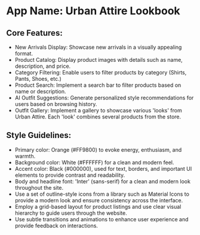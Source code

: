 # **App Name**: Urban Attire Lookbook

## Core Features:

- New Arrivals Display: Showcase new arrivals in a visually appealing format.
- Product Catalog: Display product images with details such as name, description, and price.
- Category Filtering: Enable users to filter products by category (Shirts, Pants, Shoes, etc.)
- Product Search: Implement a search bar to filter products based on name or description.
- AI Outfit Suggestions: Generate personalized style recommendations for users based on browsing history.
- Outfit Gallery: Implement a gallery to showcase various 'looks' from Urban Attire. Each 'look' combines several products from the store.

## Style Guidelines:

- Primary color: Orange (#FF9800) to evoke energy, enthusiasm, and warmth.
- Background color: White (#FFFFFF) for a clean and modern feel.
- Accent color: Black (#000000), used for text, borders, and important UI elements to provide contrast and readability.
- Body and headline font: 'Inter' (sans-serif) for a clean and modern look throughout the site.
- Use a set of outline-style icons from a library such as Material Icons to provide a modern look and ensure consistency across the interface.
- Employ a grid-based layout for product listings and use clear visual hierarchy to guide users through the website.
- Use subtle transitions and animations to enhance user experience and provide feedback on interactions.
